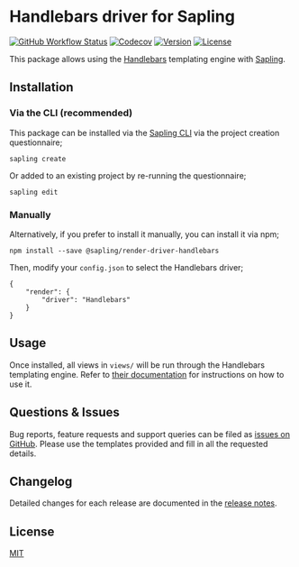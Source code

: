 # Handlebars driver for Sapling

<a href="https://github.com/saplingjs/render-driver-handlebars/actions"><img src="https://img.shields.io/github/actions/workflow/status/saplingjs/render-driver-handlebars/test.yml?branch=master" alt="GitHub Workflow Status"></a>
<a href="https://app.codecov.io/gh/saplingjs/render-driver-handlebars"><img src="https://img.shields.io/codecov/c/gh/saplingjs/render-driver-handlebars?token=E3NRW4IJW9" alt="Codecov"></a>
<a href="https://www.npmjs.com/package/@sapling/render-driver-handlebars"><img src="https://img.shields.io/npm/v/@sapling/render-driver-handlebars.svg?sanitize=true" alt="Version"></a>
<a href="https://github.com/saplingjs/render-driver-handlebars/blob/master/LICENSE"><img src="https://img.shields.io/npm/l/@sapling/render-driver-handlebars.svg?sanitize=true" alt="License"></a>

This package allows using the [Handlebars](https://handlebarsjs.com/) templating engine with [Sapling](https://github.com/saplingjs/sapling/).


## Installation

### Via the CLI (recommended)

This package can be installed via the [Sapling CLI](https://saplingjs.com/docs/#/cli) via the project creation questionnaire;

    sapling create

Or added to an existing project by re-running the questionnaire;

    sapling edit


### Manually

Alternatively, if you prefer to install it manually, you can install it via npm;

    npm install --save @sapling/render-driver-handlebars

Then, modify your `config.json` to select the Handlebars driver;

    {
        "render": {
            "driver": "Handlebars"
        }
    }


## Usage

Once installed, all views in `views/` will be run through the Handlebars templating engine.  Refer to [their documentation](https://handlebarsjs.com/guide/) for instructions on how to use it.


## Questions & Issues

Bug reports, feature requests and support queries can be filed as [issues on GitHub](https://github.com/saplingjs/render-driver-handlebars/issues).  Please use the templates provided and fill in all the requested details.


## Changelog

Detailed changes for each release are documented in the [release notes](https://github.com/saplingjs/render-driver-handlebars/releases).


## License

[MIT](https://opensource.org/licenses/MIT)

